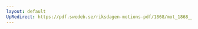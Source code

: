 ```yaml
---
layout: default
UpRedirect: https://pdf.swedeb.se/riksdagen-motions-pdf/1868/mot_1868__fk__00063/mot_1868__fk__00063_003.pdf
---
```

